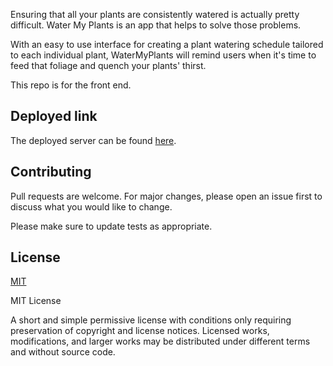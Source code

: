 Ensuring that all your plants are consistently watered is actually pretty difficult. Water My Plants is an app that helps to solve those problems.

With an easy to use interface for creating a plant watering schedule tailored to each individual plant, WaterMyPlants will remind users when it's time to feed that foliage and quench your plants' thirst.

This repo is for the front end.

## Deployed link
The deployed server can be found [here](https://front-end-git-axiosadd.buildweek-water-my-plants-3.vercel.app).
## Contributing
Pull requests are welcome. For major changes, please open an issue first to discuss what you would like to change.

Please make sure to update tests as appropriate.

## License

[MIT](https://choosealicense.com/licenses/mit/)

MIT License

A short and simple permissive license with conditions only requiring preservation of copyright and license notices. Licensed works, modifications, and larger works may be distributed under different terms and without source code.